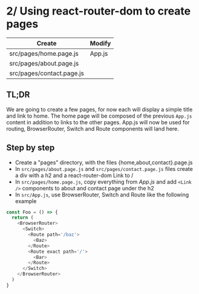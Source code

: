 # 2/ Using react-router-dom to create pages

| Create                    | Modify |
| ------------------------- | ------ |
| src/pages/home.page.js    | App.js |
| src/pages/about.page.js   |
| src/pages/contact.page.js |

## TL;DR

We are going to create a few pages, for now each will display a simple title and link to home. The home page will be composed of the previous `App.js` content in addition to links to the other pages. App.js will now be used for routing, BrowserRouter, Switch and Route components will land here.

## Step by step

- Create a "pages" directory, with the files {home,about,contact}.page.js
- In `src/pages/about.page.js` and `src/pages/contact.page.js` files create a div with a h2 and a react-router-dom Link to /
- In `src/pages/home.page.js`, copy everything from _App.js_ and add `<Link />` components to about and contact page under the h2
- In `src/App.js`, use BrowserRouter, Switch and Route like the following example

```js
const Foo = () => {
  return (
    <BrowserRouter>
      <Switch>
        <Route path='/baz'>
          <Baz>
        </Route>
        <Route exact path='/'>
          <Bar>
        </Route>
      </Switch>
    </BrowserRouter>
  )
}
```
